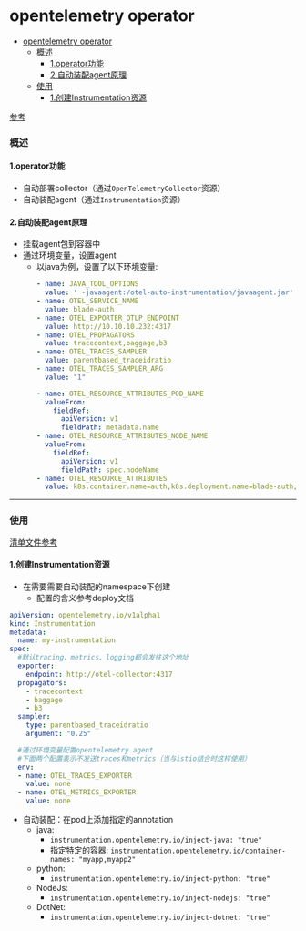 # opentelemetry operator

<!-- @import "[TOC]" {cmd="toc" depthFrom=1 depthTo=6 orderedList=false} -->
<!-- code_chunk_output -->

- [opentelemetry operator](#opentelemetry-operator)
    - [概述](#概述)
      - [1.operator功能](#1operator功能)
      - [2.自动装配agent原理](#2自动装配agent原理)
    - [使用](#使用)
      - [1.创建Instrumentation资源](#1创建instrumentation资源)

<!-- /code_chunk_output -->

[参考](https://github.com/open-telemetry/opentelemetry-operator)

### 概述

#### 1.operator功能
* 自动部署collector（通过`OpenTelemetryCollector`资源）
* 自动装配agent（通过`Instrumentation`资源）

#### 2.自动装配agent原理

* 挂载agent包到容器中
* 通过环境变量，设置agent
  * 以java为例，设置了以下环境变量:
    ```yaml
    - name: JAVA_TOOL_OPTIONS
      value: ' -javaagent:/otel-auto-instrumentation/javaagent.jar'
    - name: OTEL_SERVICE_NAME
      value: blade-auth
    - name: OTEL_EXPORTER_OTLP_ENDPOINT
      value: http://10.10.10.232:4317
    - name: OTEL_PROPAGATORS
      value: tracecontext,baggage,b3
    - name: OTEL_TRACES_SAMPLER
      value: parentbased_traceidratio
    - name: OTEL_TRACES_SAMPLER_ARG
      value: "1"

    - name: OTEL_RESOURCE_ATTRIBUTES_POD_NAME
      valueFrom:
        fieldRef:
          apiVersion: v1
          fieldPath: metadata.name
    - name: OTEL_RESOURCE_ATTRIBUTES_NODE_NAME
      valueFrom:
        fieldRef:
          apiVersion: v1
          fieldPath: spec.nodeName
    - name: OTEL_RESOURCE_ATTRIBUTES
      value: k8s.container.name=auth,k8s.deployment.name=blade-auth,k8s.namespace.name=demo,k8s.node.name=$(OTEL_RESOURCE_ATTRIBUTES_NODE_NAME),k8s.pod.name=$(OTEL_RESOURCE_ATTRIBUTES_POD_NAME),k8s.replicaset.name=blade-auth-79b986bb9d
    ```

***

### 使用

[清单文件参考](https://github.com/open-telemetry/opentelemetry-operator/blob/main/docs/api.md)

#### 1.创建Instrumentation资源
* 在需要需要自动装配的namespace下创建
  * 配置的含义参考deploy文档
```yaml
apiVersion: opentelemetry.io/v1alpha1
kind: Instrumentation
metadata:
  name: my-instrumentation
spec:
  #默认tracing、metrics、logging都会发往这个地址
  exporter:
    endpoint: http://otel-collector:4317
  propagators:
    - tracecontext
    - baggage
    - b3
  sampler:
    type: parentbased_traceidratio
    argument: "0.25"

  #通过环境变量配置opentelemetry agent
  #下面两个配置表示不发送traces和metrics（当与istio结合时这样使用）
  env:
  - name: OTEL_TRACES_EXPORTER
    value: none
  - name: OTEL_METRICS_EXPORTER
    value: none
```

* 自动装配：在pod上添加指定的annotation
  * java:
    * `instrumentation.opentelemetry.io/inject-java: "true"`
    * 指定特定的容器: `instrumentation.opentelemetry.io/container-names: "myapp,myapp2"`
  * python:
    * `instrumentation.opentelemetry.io/inject-python: "true"`
  * NodeJs:
    * `instrumentation.opentelemetry.io/inject-nodejs: "true"`
  * DotNet:
    * `instrumentation.opentelemetry.io/inject-dotnet: "true"`
